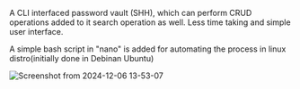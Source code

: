 A CLI interfaced password vault (SHH), which can perform CRUD operations added to it search operation as well. Less time taking and simple user interface.

A simple bash script in "nano" is added for automating the process in linux distro(initially done in Debinan Ubuntu)

![Screenshot from 2024-12-06 13-53-07](https://github.com/user-attachments/assets/7ff217f8-0834-43e4-8a6c-4cc1992a24c6)
